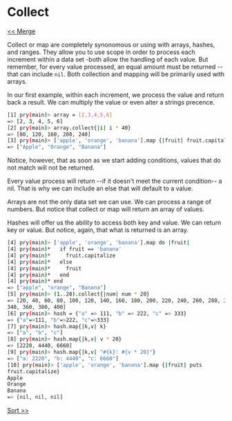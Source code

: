 Collect
=======

[<< Merge](https://github.com/KLVTZ/Ruby-Essentials/blob/master/notes/Chapter_04:%20Code%20Block/03.merge.md)

Collect or map are completely synonomous or using with arrays, hashes, and
ranges. They allow you to use scope in order to process each increment within a
data set -both allow the handling of each value. But remember, for every value
processed, an equal amount must be returned --that can include `nil`. Both
collection and mapping will be primarily used with arrays.

In our first example, within each increment, we process the value and return
back a result. We can multiply the value or even alter a strings precence.

```bash
[1] pry(main)> array = [2,3,4,5,6]
=> [2, 3, 4, 5, 6]
[2] pry(main)> array.collect{|i| i * 40}
=> [80, 120, 160, 200, 240]
[3] pry(main)> ['apple', 'orange', 'banana'].map {|fruit| fruit.capitalize}
=> ["Apple", "Orange", "Banana"]
```

Notice, however, that as soon as we start adding conditions, values that do not
match will not be returned.

Every value process will return --if it doesn't meet the current condition-- a
nil. That is why we can include an else that will default to a value.

Arrays are not the only data set we can use. We can process a range of numbers.
But notice that collect or map will return an array of values.

Hashes will offer us the ability to access both key and value. We can return key
or value. But notice, again, that what is returned is an array.

```bash
[4] pry(main)> ['apple', 'orange', 'banana'].map do |fruit|
[4] pry(main)*   if fruit == 'banana'
[4] pry(main)*     fruit.capitalize
[4] pry(main)*   else
[4] pry(main)*     fruit
[4] pry(main)*   end
[4] pry(main)* end
=> ["apple", "orange", "Banana"]
[5] pry(main)> (1..20).collect{|num| num * 20}
=> [20, 40, 60, 80, 100, 120, 140, 160, 180, 200, 220, 240, 260, 280, 300, 320,
340, 360, 380, 400]
[6] pry(main)> hash = {"a" => 111, "b" => 222, "c" => 333}
=> {"a"=>111, "b"=>222, "c"=>333}
[7] pry(main)> hash.map{|k,v| k}
=> ["a", "b", "c"]
[8] pry(main)> hash.map{|k,v| v * 20}
=> [2220, 4440, 6660]
[9] pry(main)> hash.map{|k,v| "#{k}: #{v * 20}"}
=> ["a: 2220", "b: 4440", "c: 6660"]
[10] pry(main)> ['apple', 'orange', 'banana'].map {|fruit| puts
fruit.capitalize}
Apple
Orange
Banana
=> [nil, nil, nil]
```
[Sort >>](https://github.com/KLVTZ/Ruby-Essentials/blob/master/notes/Chapter_04:%20Code%20Block/05.sort.md)
